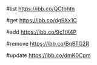 #list
https://ibb.co/QCtbhtn

#get
https://ibb.co/dg9Xx1C

#add
https://ibb.co/9c1tX4P

#remove
https://ibb.co/BqBTG2R

#update
https://ibb.co/dmK0Cpm
